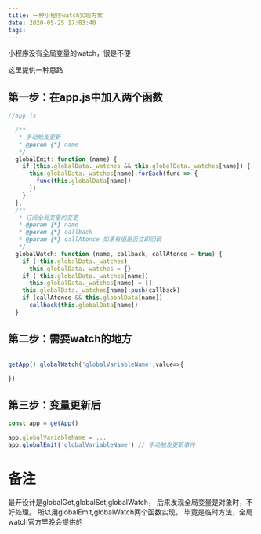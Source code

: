 ```yaml
---
title: 一种小程序watch实现方案
date: 2020-05-25 17:03:40
tags:
---
```

小程序没有全局变量的watch，很是不便

这里提供一种思路

## 第一步：在app.js中加入两个函数
```javascript
//app.js

  /**
   * 手动触发更新
   * @param {*} name 
   */
  globalEmit: function (name) {
    if (this.globalData._watches && this.globalData._watches[name]) {
      this.globalData._watches[name].forEach(func => {
        func(this.globalData[name])
      })
    }
  },
  /**
   * 订阅全局变量的变更
   * @param {*} name 
   * @param {*} callback 
   * @param {*} callAtonce 如果有值是否立即回调
   */
  globalWatch: function (name, callback, callAtonce = true) {
    if (!this.globalData._watches)
      this.globalData._watches = {}
    if (!this.globalData._watches[name])
      this.globalData._watches[name] = []
    this.globalData._watches[name].push(callback)
    if (callAtonce && this.globalData[name])
      callback(this.globalData[name])
  }
```

## 第二步：需要watch的地方
```javascript

getApp().globalWatch('globalVariableName',value=>{

})
```
## 第三步：变量更新后
```javascript
const app = getApp()

app.globalVariableName = ...
app.globalEmit('globalVariableName') // 手动触发更新事件
```

# 备注
最开设计是globalGet,globalSet,globalWatch，
后来发现全局变量是对象时，不好处理。
所以用globalEmit,globalWatch两个函数实现。
毕竟是临时方法，全局watch官方早晚会提供的